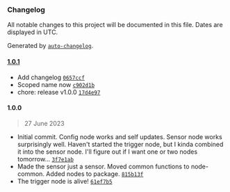 ### Changelog

All notable changes to this project will be documented in this file. Dates are displayed in UTC.

Generated by [`auto-changelog`](https://github.com/CookPete/auto-changelog).

#### [1.0.1](https://github.com/AlmostInteractive/node-red-contrib-basic-ical-calendar/compare/1.0.0...1.0.1)

- Add changelog [`0657ccf`](https://github.com/AlmostInteractive/node-red-contrib-basic-ical-calendar/commit/0657ccf2d77d22f97e15344a3ca1c182bf75c5ec)
- Scoped name now [`c902d1b`](https://github.com/AlmostInteractive/node-red-contrib-basic-ical-calendar/commit/c902d1b908a94317735926908cfd1d9932d29bd5)
- chore: release v1.0.0 [`17d4e97`](https://github.com/AlmostInteractive/node-red-contrib-basic-ical-calendar/commit/17d4e9721b39cf022df9f43eb1094a381cda03eb)

#### 1.0.0

> 27 June 2023

- Initial commit.  Config node works and self updates.  Sensor node works surprisingly well.  Haven't started the trigger node, but I kinda combined it into the sensor node.  I'll figure out if I want one or two nodes tomorrow... [`3f7e1ab`](https://github.com/AlmostInteractive/node-red-contrib-basic-ical-calendar/commit/3f7e1ab3e0379bd181ce575a3ce62adcd6aa8a48)
- Made the sensor just a sensor.  Moved common functions to node-common.  Added nodes to package. [`815b13f`](https://github.com/AlmostInteractive/node-red-contrib-basic-ical-calendar/commit/815b13f4e9a6b4462d80dd3f780155b06753b61d)
- The trigger node is alive! [`61ef7b5`](https://github.com/AlmostInteractive/node-red-contrib-basic-ical-calendar/commit/61ef7b50f10497da1d7b685ad846fe2543650bc1)
